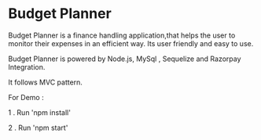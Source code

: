 # Budget Planner
Budget Planner is a finance handling application,that helps the user to monitor their expenses in an efficient way. Its user friendly and easy to use.

Budget Planner is powered by Node.js, MySql , Sequelize and Razorpay Integration.

It follows MVC pattern.


For Demo :

1 . Run 'npm install'

2 . Run 'npm start'
